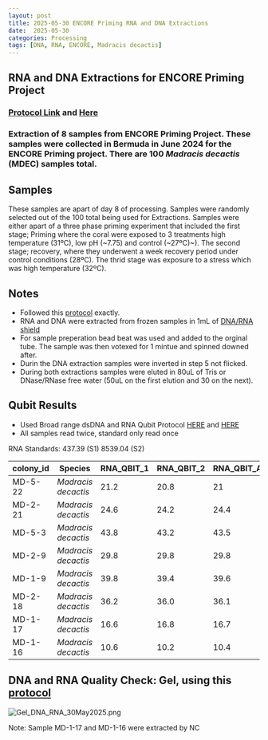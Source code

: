 ```yaml
---
layout: post
title: 2025-05-30 ENCORE Priming RNA and DNA Extractions
date:  2025-05-30 
categories: Processing
tags: [DNA, RNA, ENCORE, Madracis decactis]
---
```


## RNA and DNA Extractions for ENCORE Priming Project

### [Protocol Link](https://zdellaert.github.io/ZD_Putnam_Lab_Notebook/Protocols_Zymo_Quick_DNA_RNA_Miniprep_Plus/) and [Here](https://github.com/flofields/Florence_Putnam_Lab_Notebook/blob/master/_posts/2025-05-08-Protocol-Zymo-Quick-DNA-RNA-Extraction.md)

### Extraction of 8 samples from ENCORE Priming Project. These samples were collected in Bermuda in June 2024 for the ENCORE Priming project. There are 100 *Madracis decactis* (MDEC) samples total.

## Samples

These samples are apart of day 8 of processing. Samples were randomly selected out of the 100 total being used for Extractions. Samples were either apart of a three phase priming experiment that included the first stage; Priming where the coral were exposed to 3 treatments high temperature (31ºC), low pH (~7.75) and control (~27ºC)~). The second stage; recovery, where they underwent a week recovery period under control conditions (28ºC). The thrid stage was exposure to a stress which was high temperature (32ºC).

## Notes

- Followed this [protocol](https://github.com/flofields/Florence_Putnam_Lab_Notebook/blob/master/_posts/2025-05-08-Protocol-Zymo-Quick-DNA-RNA-Extraction.md) exactly. 
- RNA and DNA were extracted from frozen samples in 1mL of [DNA/RNA shield](https://www.zymoresearch.com/products/dna-rna-shield)
- For sample preperation bead beat was used and added to the orginal tube. The sample was then votexed for 1 mintue and spinned downed after.
- Durin the DNA extraction samples were inverted in step 5 not flicked.
- During both extractions samples were eluted in 80uL of Tris or DNase/RNase free water (50uL on the first elution and 30 on the next).

## Qubit Results

- Used Broad range dsDNA and RNA Qubit Protocol [HERE](https://zdellaert.github.io/ZD_Putnam_Lab_Notebook/Qubit-Protocol/) and [HERE](https://github.com/meschedl/MESPutnam_Open_Lab_Notebook/blob/master/_posts/2019-03-08-Qubit-Protocol.md)
- All samples read twice, standard only read once

 RNA Standards: 437.39 (S1) 8539.04 (S2)

| colony_id | Species                   | RNA_QBIT_1 | RNA_QBIT_2 | RNA_QBIT_AVG |
|-----------|---------------------------|------------|------------|--------------|
| MD-5-22    | *Madracis decactis*		|   21.2     | 20.8       |   21       |
| MD-2-21   | *Madracis decactis*       |   24.6     | 24.2       |   24.4       |
| MD-5-3    | *Madracis decactis*       |   43.8     | 43.2       |   43.5       |
| MD-2-9    | *Madracis decactis*       |   29.8     | 29.8       |   29.8       |
| MD-1-9    | *Madracis decactis*       |   39.8     | 39.4       |   39.6       |
| MD-2-18    | *Madracis decactis*       |   36.2     | 36.0       |   36.1     |
| MD-1-17    | *Madracis decactis*       |   16.6   	|16.8	   |16.7     | 
| MD-1-16    | *Madracis decactis*       |  10.6	| 10.2	   |10.4     |
## DNA and RNA Quality Check: Gel, using this [protocol](https://github.com/flofields/Florence_Putnam_Lab_Notebook/blob/master/_posts/2025-23-05-Gel-Protocol.md)

![Gel_DNA_RNA_30May2025.png](https://github.com/flofields/Coral_Priming_Experiments_Summer_2024/blob/6f2496cdc305491cd9f3f4ba1dafd7296148ddcf/images/RNA_DNA_gels/Gel_DNA_RNA_30May2025_FF.png?raw=true)

Note: Sample MD-1-17 and MD-1-16 were extracted by NC
